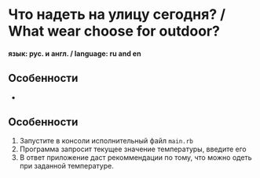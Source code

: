 # Что надеть на улицу сегодня? / What wear choose for outdoor?

#### язык: рус. и англ. / language: ru and en

## Особенности
+ 


## Особенности
1. Запустите в консоли исполнительный файл `main.rb` 
2. Программа запросит текущее значение температуры, введите его
3. В ответ приложение даст рекоммендации по тому, что можно одеть при заданной температуре.
